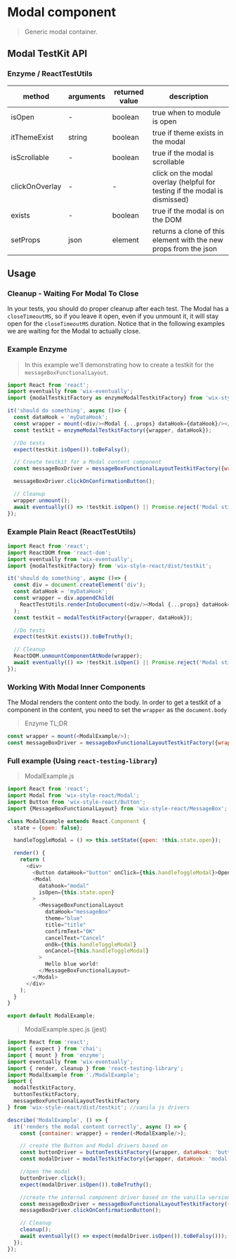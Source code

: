 # Modal component

> Generic modal container.

## Modal TestKit API

### Enzyme / ReactTestUtils

| method | arguments | returned value | description |
|--------|-----------|----------------|-------------|
| isOpen | - | boolean | true when to module is open |
| itThemeExist | string | boolean | true if theme <arg> exists in the modal |
| isScrollable | - | boolean | true if the modal is scrollable |
| clickOnOverlay | - | - | click on the modal overlay (helpful for testing if the modal is dismissed) |
| exists | - | boolean | true if the modal is on the DOM |
| setProps | json | element | returns a clone of this element with the new props from the json | 

## Usage

### Cleanup - Waiting For Modal To Close

In your tests, you should do proper cleanup after each test.
The Modal has a `closeTimeoutMS`, so if you leave it open, even if you unmount it, it will stay open for the `closeTimeoutMS` duration.
Notice that in the following examples we are waiting for the Modal to actually close.

### Example Enzyme

> In this example we'll demonstrating how to create a testkit for the `messageBoxFunctionalLayout`.

```javascript
import React from 'react';
import eventually from 'wix-eventually';
import {modalTestkitFactory as enzymeModalTestkitFactory} from 'wix-style-react/dist/testkit/enzyme';

it('should do something', async ()=> {
  const dataHook = 'myDataHook';
  const wrapper = mount(<div/><Modal {...props} dataHook={dataHook}/></div>);
  const testkit = enzymeModalTestkitFactory({wrapper, dataHook});

  //Do tests
  expect(testkit.isOpen()).toBeFalsy();

  // Create testkit for a Modal content component
  const messageBoxDriver = messageBoxFunctionalLayoutTestkitFactory({wrapper: document.body, dataHook: 'messageBox'});

  messageBoxDriver.clickOnConfirmationButton();

  // Cleanup
  wrapper.unmount();
  await eventually(() => !testkit.isOpen() || Promise.reject('Modal still open'));
});
```

### Example Plain React (ReactTestUtils)

```javascript
import React from 'react';
import ReactDOM from 'react-dom';
import eventually from 'wix-eventually';
import {modalTestkitFactory} from 'wix-style-react/dist/testkit';

it('should do something', async ()=> {
  const div = document.createElement('div');
  const dataHook = 'myDataHook';
  const wrapper = div.appendChild(
    ReactTestUtils.renderIntoDocument(<div/><Modal {...props} dataHook={dataHook}/></div>, {dataHook})
  );
  const testkit = modalTestkitFactory({wrapper, dataHook});

  //Do tests
  expect(testkit.exists()).toBeTruthy();

  // Cleanup
  ReactDOM.unmountComponentAtNode(wrapper);
  await eventually(() => !testkit.isOpen() || Promise.reject('Modal still open'));
});
```

### Working With Modal Inner Components

The Modal renders the content onto the body. In order to get a testkit of a component in the content,
you need to set the `wrapper` as the `document.body`

> Enzyme TL;DR

```js
const wrapper = mount(<ModalExample/>);
const messageBoxDriver = messageBoxFunctionalLayoutTestkitFactory({wrapper: document.body, dataHook: 'messageBox'});
```

### Full example (Using `react-testing-library`)

> ModalExample.js

```js
import React from 'react';
import Modal from 'wix-style-react/Modal';
import Button from 'wix-style-react/Button';
import {MessageBoxFunctionalLayout} from 'wix-style-react/MessageBox';

class ModalExample extends React.Component {
  state = {open: false};

  handleToggleModal = () => this.setState({open: !this.state.open});

  render() {
    return (
      <div>
        <Button dataHook="button" onClick={this.handleToggleModal}>Open Modal</Button>
        <Modal
          datahook="modal"
          isOpen={this.state.open}
        >
          <MessageBoxFunctionalLayout
            dataHook="messageBox"
            theme="blue"
            title="title"
            confirmText="OK"
            cancelText="Cancel"
            onOk={this.handleToggleModal}
            onCancel={this.handleToggleModal}
          >
            Hello blue world!
          </MessageBoxFunctionalLayout>
        </Modal>
      </div>
    );
  }
}

export default ModalExample;
```

> ModalExample.spec.js (jest)

```js
import React from 'react';
import { expect } from 'chai';
import { mount } from 'enzyme';
import eventually from 'wix-eventually';
import { render, cleanup } from 'react-testing-library';
import ModalExample from './ModalExample';
import {
  modalTestkitFactory,
  buttonTestkitFactory,
  messageBoxFunctionalLayoutTestkitFactory
} from 'wix-style-react/dist/testkit'; //vanila js drivers

describe('ModalExample', () => {
  it('renders the modal content correctly', async () => {
    const {container: wrapper} = render(<ModalExample/>);

    // create the Button and Modal drivers based on
    const buttonDriver = buttonTestkitFactory({wrapper, dataHook: 'button'});
    const modalDriver = modalTestkitFactory({wrapper, dataHook: 'modal'});

    //open the modal
    buttonDriver.click();
    expect(modalDriver.isOpen()).toBeTruthy();

    //create the internal component driver based on the vanilla version, as you pass in an html node instead of an enzyme wrapper
    const messageBoxDriver = messageBoxFunctionalLayoutTestkitFactory({wrapper: document.body, dataHook: 'messageBox'});
    messageBoxDriver.clickOnConfirmationButton();

    // Cleanup
    cleanup();
    await eventually(() => expect(modalDriver.isOpen()).toBeFalsy())); // Modal has a closeTimeoutMS prop which is non-zeo by default
  });
});
```